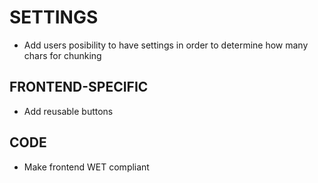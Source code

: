 

# SETTINGS
- Add users posibility to have settings in order to determine how many 
chars for chunking

## FRONTEND-SPECIFIC
- Add reusable buttons 

## CODE 
- Make frontend WET compliant